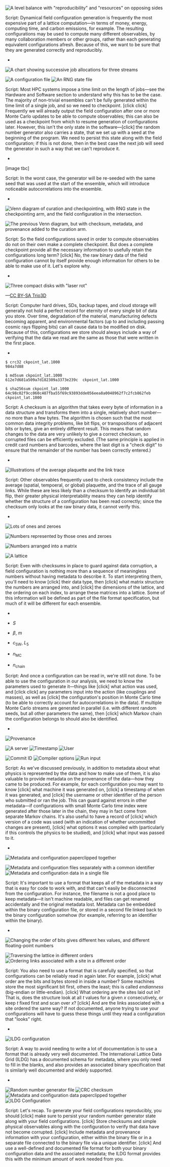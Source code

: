 ![A level balance with "reproducibility" and "resources" on opposing sides](./images/repro_vs_resources.svg)

Script:
Dynamical field configuration generation is frequently the most expensive part of a lattice computation&mdash;in terms of money, energy, computing time, and carbon emissions, for example. The resulting configurations may be used to compute many different observables, by many collaboration members or other groups, rather than each generating equivalent configurations afresh. Because of this, we want to be sure that they are generated correctly and reproducibly.

-

<div class="r-stack">

![A chart showing successive job allocations for three streams](./images/job_steps.svg) <!-- .element class="fragment fade-out" -->

<div class="fragment">

![A configuration file](./images/configuration_file.svg) <!-- .element style="margin: 50px;" width="300px" --> ![An RNG state file](./images/rng_file.svg) <!-- .element class="fragment" style="margin: 50px;" width="300px" -->

</div>
</div>


Script:
Most HPC systems impose a time limit on the length of jobs&mdash;see the Hardware and Software section to understand why this has to be the case. The majority of non-trivial ensembles can't be fully generated within the time limit of a single job, and so we need to checkpoint. [click click] Frequently we will already output the field configuration after one or more Monte Carlo updates to be able to compute observables; this can also be used as a checkpoint from which to resume generation of configurations later. However, this isn't the only state in the software&mdash;[click] the random number generator also carries a state, that we set up with a seed at the beginning of the program. We need to persist this state along with the field configuration; if this is not done, then in the best case the next job will seed the generator in such a way that we can't reproduce it.

-

[image tbc]

Script:
In the worst case, the generator will be re-seeded with the same seed that was used at the start of the ensemble, which will introduce noticeable autocorrelations into the ensemble.

-

<div class="r-stack">

![Venn diagram of curation and checkpointing, with RNG state in the checkpointing arm, and the field configuration in the intersection.](./images/checkpoint_vs_curation_leftblank.svg) <!-- .element class="fragment current-visible" -->

![The previous Venn diagram, but with checksum, metadata, and provenance added to the curation arm.](./images/checkpoint_vs_curation.svg) <!-- .element class="fragment current-visible" -->

</div>

Script:
So the field configurations saved in order to compute observables do not on their own make a complete checkpoint. But does a complete checkpoint provide all the necessary information to usefully retain the configurations long term? [click] No, the raw binary data of the field configuration cannot by itself provide enough information for others to be able to make use of it. Let's explore why.

-

![Three compact disks with "laser rot"](./images/laser_rot.png)

&mdash;[CC BY-SA Trio3D](https://commons.wikimedia.org/wiki/File:Three_stages_of_disc_rot_(PDO_UK).png)

Script:
Computer hard drives, SDs, backup tapes, and cloud storage will generally not hold a perfect record for eternity of every single bit of data you store. Over time, degradation of the material, manufacturing defects becoming apparent, and environmental factors (up to and including passing cosmic rays flipping bits) can all cause data to be modified on disk. Because of this, configurations we store should always include a way of verifying that the data we read are the same as those that were written in the first place.

-

```shell
$ crc32 ckpoint_lat.1000
984a7d88

$ md5sum ckpoint_lat.1000
612e7d681a509a7d182309a3373e239c  ckpoint_lat.1000

$ sha256sum ckpoint_lat.1000
64c98c02f9cc060c487fba55f69c93893dde056eea8a0048962f7c2fcb862feb  ckpoint_lat.1000
```

Script:
A checksum is an algorithm that takes every byte of information in a data structure and transforms them into a single, relatively short number&mdash;no more than a few bytes. The algorithm is chosen such that the most common data integrity problems, like bit flips, or transpositions of adjacent bits or bytes, give an entirely different result. This means that random changes to the data are very unlikely to give a correct checksum, so corrupted files can be efficiently excluded. (The same principle is applied in credit card numbers and barcodes, where the last digit is a "check digit" to ensure that the remainder of the number has been correctly entered.)

-

![Illustrations of the average plaquette and the link trace](./images/physical_checks.svg)

Script:
Other observables frequently used to check consistency include the average (spatial, tempoeral, or global) plaquette, and the trace of all gauge links. While these are less likely than a checksum to identify an individual bit flip, their greater physical interpretability means they can help identify whether the structure of a configuration has been read correctly; since the checksum only looks at the raw binary data, it cannot verify this.

-

<div class="r-stack">

![Lots of ones and zeroes](./images/bits.svg) <!-- .element class="fragment current-visible " -->

![Numbers represented by those ones and zeroes](./images/numbers.svg) <!-- .element class="fragment current-visible" -->

![Numbers arranged into a matrix](./images/matrix.svg) <!-- .element class="fragment current-visible" -->

![A lattice](./images/lattice.svg) <!-- .element class="fragment current-visible" -->

</div>

Script:
Even with checksums in place to guard against data corruption, a field configuration is nothing more than a sequence of meaningless numbers without having metadata to describe it. To start interpreting them, you'll need to know [click] their data type, then [click] what matrix structure the numbers are arranged into, and [click] the dimensions of the lattice, and the ordering on each index, to arrange these matrices into a lattice. Some of this information will be defined as part of the file format specification, but much of it will be different for each ensemble.

-

- $S$ <!-- .element class="fragment" -->
- $\beta$, $m$ <!-- .element class="fragment" -->
- $c_\mathrm{SW}$, $L_5$ <!-- .element class="fragment" -->
- $n_\mathrm{MC}$ <!-- .element class="fragment" -->
- $n_{\mathrm{chain}}$ <!-- .element class="fragment" -->

Script:
And once a configuration can be read in, we're still not done. To be able to use the configuration in our analysis, we need to know the parameters used to generate it&mdash;things like [click] what action was used, and [click click] any parameters input into the action (like couplings and masses), as well as [click] the configuration's position in Monte Carlo time (to be able to correctly account for autocorrelations in the data). If multiple Monte Carlo streams are generated in parallel (i.e. with different random seeds, but all other parameters the same), then [click] which Markov chain the configuration belongs to should also be identified.

-

![Provenance](./images/provenance.svg) <!-- .element width="500px" -->  

![A server](./images/server.svg) <!-- .element class="fragment margin50 vcentre" --> ![Timestamp](./images/datetime.svg) <!-- .element class="fragment margin50 vcentre" --> ![User](./images/person.svg) <!-- .element class="fragment margin50 vcentre" --> 

![Commit ID](./images/commit_id.svg) <!-- .element class="fragment margin50 vcentre" --> 
![Compiler options](./images/compiler_options.svg) <!-- .element class="fragment margin50 vcentre" -->
![Run input](./images/run_input.svg) <!-- .element class="fragment margin50 vcentre" -->

Script:
As we've discussed previously, in addition to metadata about what physics is represented by the data and how to make use of them, it is also valuable to provide metadata on the provenance of the data&mdash;how they came to be produced. For example, for each configuration you may want to know [click] what machine it was generated on, [click] a timestamp of when it was generated, and [click] the username or other identifier of the person who submitted or ran the job. This can guard against errors in other metadata&mdash;if configurations with small Monte Carlo time index were generated after those later in the chain, they may in fact come from separate Markov chains. It's also useful to have a record of [click] which version of a code was used (with an indication of whether uncommitted changes are present), [click] what options it was compiled with (particularly if this controls the physics to be studied), and [click] what input was passed to it.

-

![Metadata and configuration paperclipped together](./images/paperclip.svg) <!-- .element height="350px" -->

![Metadata and configuration files separately with a common identifier](./images/separate-metadata.svg) <!-- .element class="fragment margin50" height="150px" -->
![Metadata and configuration data in a single file](./images/combine-metadata.svg) <!-- .element class="fragment margin50" height="150px" -->


Script:
It's important to use a format that keeps all of the metadata in a way that is easy for code to work with, and that can't easily be disconnected from the configuration. For instance, the filename is not a good place to keep metadata&mdash;it isn't machine readable, and files can get renamed accidentally and the original metadata lost. Metadata can be embedded within the binary configuration file, or stored in a second file linked back to the binary configuration somehow (for example, referring to an identifier within the binary).

-

![Changing the order of bits gives different hex values, and different floating-point numbers](./images/endianness.svg) <!-- .element class="fragment margin50" height="100px" -->

![Traversing the lattice in different orders](./images/site-ordering.svg) <!-- .element class="fragment margin50 vcentre" height="100px" --> <span class="margin50"></span>
![Ordering links associated with a site in a different order](./images/link-ordering.svg) <!-- .element class="fragment margin50 vcentre" height="130px" -->

Script:
You also need to use a format that is carefully specified, so that configurations can be reliably read in again later. For example, [click] what order are the bits and bytes stored in inside a number? Some machines store the most significant bit first, others the least; this is called _endianness_ (big-endian or little-endian). [click] What ordering are the sites laid out in? That is, does the structure look at all $t$ values for a given $x$ consecutively, or keep $t$ fixed first and scan over $x$? [click] And are the links associated with a site ordered the same way? If not documented, anyone trying to use your configurations will have to guess these things until they read a configuration that "looks" right.

-

![ILDG configuration](./images/ildg-configuration.svg)

Script:
A way to avoid needing to write a lot of documentation is to use a format that is already very well documented. The International Lattice Data Grid (ILDG) has a documented schema for metadata, where you only need to fill in the blanks, and also provides an associated binary specification that is similarly well documented and widely supported.

-

![Random number generator file](./images/rng_file.svg) <!-- .element height="200px" class="fragment margin50 vcentre" -->
![CRC checksum](./images/crc.svg) <!-- .element height="70px" class="fragment margin50 vcentre" -->
![Metadata and configuration data paperclipped together](./images/paperclip.svg) <!-- .element height="200px" class="fragment margin50 vcentre" -->
![ILDG Configuration](./images/ildg-configuration.svg) <!-- .element height="200px" class="fragment margin50 vcentre" -->

Script:
Let's recap. To generate your field configurations reproducibly, you should [click] make sure to persist your random number generator state along with your field configurations. [click] Store checksums and simple physical observables along with the configuration to verify that data have not become corrupted. [click] Include metadata and provenance information with your configuration, either within the binary file or in a separate file connected to the binary file via a unique identifier. [click] And use a well-defined and documented file format for both your binary configuration data and the associated metadata; the ILDG format provides this with the minimum amount of work needed from you.
